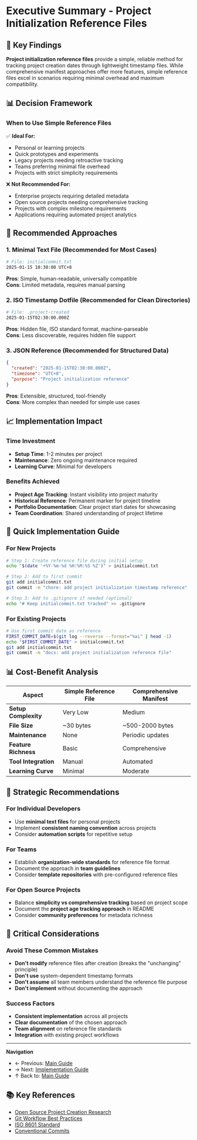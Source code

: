 # Executive Summary - Project Initialization Reference Files

## 🎯 Key Findings

**Project initialization reference files** provide a simple, reliable method for tracking project creation dates through lightweight timestamp files. While comprehensive manifest approaches offer more features, simple reference files excel in scenarios requiring minimal overhead and maximum compatibility.

## 📊 Decision Framework

### When to Use Simple Reference Files

✅ **Ideal For:**
- Personal or learning projects
- Quick prototypes and experiments  
- Legacy projects needing retroactive tracking
- Teams preferring minimal file overhead
- Projects with strict simplicity requirements

❌ **Not Recommended For:**
- Enterprise projects requiring detailed metadata
- Open source projects needing comprehensive tracking
- Projects with complex milestone requirements
- Applications requiring automated project analytics

## 🚀 Recommended Approaches

### 1. Minimal Text File (Recommended for Most Cases)
```bash
# File: initialcommit.txt
2025-01-15 10:30:00 UTC+8
```
**Pros**: Simple, human-readable, universally compatible  
**Cons**: Limited metadata, requires manual parsing

### 2. ISO Timestamp Dotfile (Recommended for Clean Directories)
```bash
# File: .project-created
2025-01-15T02:30:00.000Z
```
**Pros**: Hidden file, ISO standard format, machine-parseable  
**Cons**: Less discoverable, requires hidden file support

### 3. JSON Reference (Recommended for Structured Data)
```json
{
  "created": "2025-01-15T02:30:00.000Z",
  "timezone": "UTC+8",
  "purpose": "Project initialization reference"
}
```
**Pros**: Extensible, structured, tool-friendly  
**Cons**: More complex than needed for simple use cases

## 📈 Implementation Impact

### Time Investment
- **Setup Time**: 1-2 minutes per project
- **Maintenance**: Zero ongoing maintenance required
- **Learning Curve**: Minimal for developers

### Benefits Achieved
- **Project Age Tracking**: Instant visibility into project maturity
- **Historical Reference**: Permanent marker for project timeline
- **Portfolio Documentation**: Clear project start dates for showcasing
- **Team Coordination**: Shared understanding of project lifetime

## 🔧 Quick Implementation Guide

### For New Projects
```bash
# Step 1: Create reference file during initial setup
echo "$(date '+%Y-%m-%d %H:%M:%S %Z')" > initialcommit.txt

# Step 2: Add to first commit
git add initialcommit.txt
git commit -m "chore: add project initialization timestamp reference"

# Step 3: Add to .gitignore if needed (optional)
echo "# Keep initialcommit.txt tracked" >> .gitignore
```

### For Existing Projects
```bash
# Use first commit date as reference
FIRST_COMMIT_DATE=$(git log --reverse --format="%ai" | head -1)
echo "$FIRST_COMMIT_DATE" > initialcommit.txt
git add initialcommit.txt
git commit -m "docs: add project initialization reference file"
```

## 📊 Cost-Benefit Analysis

| Aspect | Simple Reference File | Comprehensive Manifest |
|--------|----------------------|------------------------|
| **Setup Complexity** | Very Low | Medium |
| **File Size** | ~30 bytes | ~500-2000 bytes |
| **Maintenance** | None | Periodic updates |
| **Feature Richness** | Basic | Comprehensive |
| **Tool Integration** | Manual | Automated |
| **Learning Curve** | Minimal | Moderate |

## 🎯 Strategic Recommendations

### For Individual Developers
- Use **minimal text files** for personal projects
- Implement **consistent naming convention** across projects
- Consider **automation scripts** for repetitive setup

### For Teams
- Establish **organization-wide standards** for reference file format
- Document the approach in **team guidelines**
- Consider **template repositories** with pre-configured reference files

### For Open Source Projects
- Balance **simplicity vs comprehensive tracking** based on project scope
- Document the **project age tracking approach** in README
- Consider **community preferences** for metadata richness

## 🚨 Critical Considerations

### Avoid These Common Mistakes
- **Don't modify** reference files after creation (breaks the "unchanging" principle)
- **Don't use** system-dependent timestamp formats
- **Don't assume** all team members understand the reference file purpose
- **Don't implement** without documenting the approach

### Success Factors
- **Consistent implementation** across all projects
- **Clear documentation** of the chosen approach
- **Team alignment** on reference file standards
- **Integration** with existing project workflows

---

**Navigation**
- ← Previous: [Main Guide](./README.md)
- → Next: [Implementation Guide](./implementation-guide.md)
- ↑ Back to: [Main Guide](./README.md)

## 📚 Key References

- [Open Source Project Creation Research](../../open-source-project-creation/project-initialization-tracking.md)
- [Git Workflow Best Practices](https://git-scm.com/book/en/v2/Git-Branching-Branching-Workflows)
- [ISO 8601 Standard](https://www.iso.org/iso-8601-date-and-time-format.html)
- [Conventional Commits](https://www.conventionalcommits.org/en/v1.0.0/)